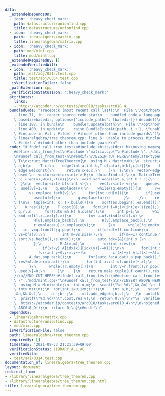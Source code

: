 ```yaml
---
data:
  _extendedDependsOn:
  - icon: ':heavy_check_mark:'
    path: datastructure/unionfind.cpp
    title: datastructure/unionfind.cpp
  - icon: ':heavy_check_mark:'
    path: linearalgebra/matrix.cpp
    title: linearalgebra/matrix.cpp
  - icon: ':heavy_check_mark:'
    path: mod/mint.cpp
    title: mod/mint.cpp
  _extendedRequiredBy: []
  _extendedVerifiedWith:
  - icon: ':heavy_check_mark:'
    path: test/aoj/0314.test.cpp
    title: test/aoj/0314.test.cpp
  _isVerificationFailed: false
  _pathExtension: cpp
  _verificationStatusIcon: ':heavy_check_mark:'
  attributes:
    links:
    - https://atcoder.jp/contests/arc018/tasks/arc018_4
  bundledCode: "Traceback (most recent call last):\n  File \"/opt/hostedtoolcache/Python/3.10.6/x64/lib/python3.10/site-packages/onlinejudge_verify/documentation/build.py\"\
    , line 71, in _render_source_code_stat\n    bundled_code = language.bundle(stat.path,\
    \ basedir=basedir, options={'include_paths': [basedir]}).decode()\n  File \"/opt/hostedtoolcache/Python/3.10.6/x64/lib/python3.10/site-packages/onlinejudge_verify/languages/cplusplus.py\"\
    , line 187, in bundle\n    bundler.update(path)\n  File \"/opt/hostedtoolcache/Python/3.10.6/x64/lib/python3.10/site-packages/onlinejudge_verify/languages/cplusplus_bundle.py\"\
    , line 400, in update\n    raise BundleErrorAt(path, i + 1, \"unable to process\
    \ #include in #if / #ifdef / #ifndef other than include guards\")\nonlinejudge_verify.languages.cplusplus_bundle.BundleErrorAt:\
    \ linearalgebra/tree_theorem.cpp: line 6: unable to process #include in #if /\
    \ #ifdef / #ifndef other than include guards\n"
  code: "#ifndef call_from_test\n#include <bits/stdc++.h>\nusing namespace std;\n\n\
    #define call_from_test\n#include \"matrix.cpp\"\n#include \"../datastructure/unionfind.cpp\"\
    \n#undef call_from_test\n\n#endif\n//BEGIN CUT HERE\ntemplate<typename K, typename\
    \ T>\nstruct MatrixTreeTheorem{\n  using M = Matrix<K>;\n  struct edge{\n    int\
    \ a,b;\n    T c;\n    edge(int a,int b,T c):a(a),b(b),c(c){}\n    bool operator<(const\
    \ edge &e)const{\n      return c<e.c;\n    }\n  };\n\n  vector<edge> es;\n  vector<int>\
    \ used;\n  vector<vector<int> > H;\n  UnionFind uf;\n\n  MatrixTreeTheorem(int\
    \ n):used(n),H(n),uf(n){}\n\n  void add_edge(int a,int b,T c){\n    es.emplace_back(a,b,c);\n\
    \  }\n\n  vector<int> bfs(int v){\n    vector<int> vs;\n    queue<int> q;\n  \
    \  used[v]=1;\n    q.emplace(v);\n    while(!q.empty()){\n      v=q.front();q.pop();\n\
    \      vs.emplace_back(v);\n      for(int u:H[v]){\n        if(used[u]) continue;\n\
    \        used[u]=1;\n        q.emplace(u);\n      }\n    }\n    return vs;\n \
    \ }\n\n  tuple<int, K, T> build(){\n    sort(es.begin(),es.end());\n    fill(used.begin(),used.end(),0);\n\
    \    K res(1);\n    T cost(0);\n    for(int i=0;i<(int)es.size();){\n      queue<int>\
    \ q,r;\n      for(auto &h:H) h.clear();\n      int p=i;\n      while(i<(int)es.size()\
    \ and es[i].c==es[p].c){\n        int u=uf.find(es[i].a);\n        int v=uf.find(es[i++].b);\n\
    \        H[u].emplace_back(v);\n        H[v].emplace_back(u);\n        q.emplace(u);q.emplace(v);\n\
    \        r.emplace(u);r.emplace(v);\n      }\n      while(!q.empty()){\n     \
    \   int v=q.front();q.pop();\n        if(used[v]) continue;\n        vector<int>\
    \ vs=bfs(v);\n        int m=vs.size();\n        if(m==1) continue;\n\n       \
    \ sort(vs.begin(),vs.end());\n        auto idx=[&](int x){\n          return lower_bound(vs.begin(),vs.end(),x)-vs.begin();\n\
    \        };\n        M A(m,m);\n        for(int x:vs)\n          for(int y:H[x])\n\
    \            if(x!=y) A[idx(x)][idx(y)]-=K(1);\n\n        for(int x=0;x<m;x++)\n\
    \          for(int y=0;y<m;y++)\n            if(x!=y) A[x][x]-=A[x][y];\n\n  \
    \      A.dat.pop_back();\n        for(auto &a:A.dat) a.pop_back();\n\n       \
    \ res*=A.determinant();\n        for(int x:vs) uf.unite(v,x);\n        cost+=T(m-1)*es[p].c;\n\
    \      }\n      while(!r.empty()){\n        int v=r.front();r.pop();\n       \
    \ used[v]=0;\n      }\n    }\n    return make_tuple(uf.count(),res,cost);\n  }\n\
    };\n//END CUT HERE\n#ifndef call_from_test\n\n#define call_from_test\n#include\
    \ \"../mod/mint.cpp\"\n#undef call_from_test\n\n//INSERT ABOVE HERE\nsigned ARC018_D(){\n\
    \  using M = Mint<int>;\n  int n,m;\n  scanf(\"%d %d\",&n,&m);\n  MatrixTreeTheorem<M,\
    \ int> mtt(n);\n  for(int i=0;i<m;i++){\n    int a,b,c;\n    scanf(\"%d %d %d\"\
    ,&a,&b,&c);\n    a--;b--;\n    mtt.add_edge(a,b,c);\n  }\n  auto[k,res,cost]=mtt.build();\n\
    \  printf(\"%d %d\\n\",cost,res.v);\n  return 0;\n}\n/*\n  verified on 2021/09/23\n\
    \  https://atcoder.jp/contests/arc018/tasks/arc018_4\n*/\n\nsigned main(){\n \
    \ ARC018_D();\n  return 0;\n}\n#endif\n"
  dependsOn:
  - linearalgebra/matrix.cpp
  - datastructure/unionfind.cpp
  - mod/mint.cpp
  isVerificationFile: false
  path: linearalgebra/tree_theorem.cpp
  requiredBy: []
  timestamp: '2021-09-23 21:21:39+09:00'
  verificationStatus: LIBRARY_ALL_AC
  verifiedWith:
  - test/aoj/0314.test.cpp
documentation_of: linearalgebra/tree_theorem.cpp
layout: document
redirect_from:
- /library/linearalgebra/tree_theorem.cpp
- /library/linearalgebra/tree_theorem.cpp.html
title: linearalgebra/tree_theorem.cpp
---
```

